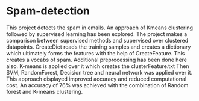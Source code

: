 # Spam-detection
This project detects the spam in emails. An approach of Kmeans clustering followed by supervised learning has been explored. 
The project makes a comparison between supervised methods and supervised over clustered datapoints.
CreateDict reads the training samples and creates a dictionary which ultimately forms the features with the help of CreateFeature. This creates
a vocabs of spam. Additional preprocessing has been done here also. K-means is applied over it which creates the clusterFeature.txt
Then SVM, RandomForest, Decision tree and neural network was applied over it. 
This approach displayed improved accuracy and reduced computational cost. An accuracy of 76% was achieved with the combination of Random forest and K-means clustering.

